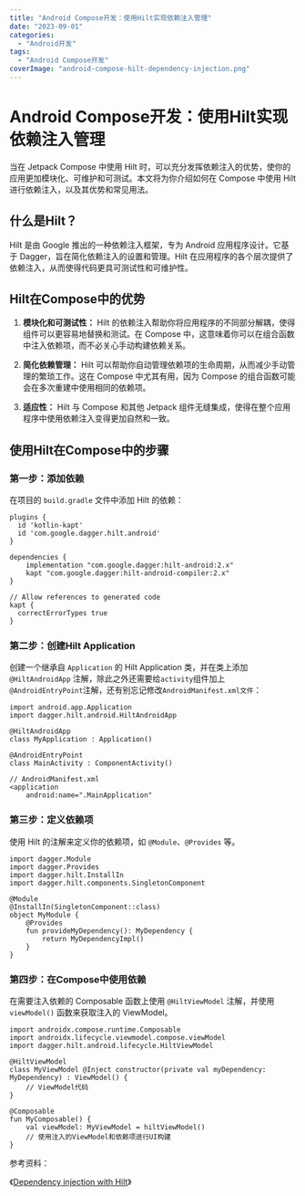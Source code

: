 ```yaml
---
title: "Android Compose开发：使用Hilt实现依赖注入管理"
date: "2023-09-01"
categories: 
  - "Android开发"
tags: 
  - "Android Compose开发"
coverImage: "android-compose-hilt-dependency-injection.png"
---
```

# Android Compose开发：使用Hilt实现依赖注入管理

当在 Jetpack Compose 中使用 Hilt 时，可以充分发挥依赖注入的优势，使你的应用更加模块化、可维护和可测试。本文将为你介绍如何在 Compose 中使用 Hilt 进行依赖注入，以及其优势和常见用法。
## 什么是Hilt？

Hilt 是由 Google 推出的一种依赖注入框架，专为 Android 应用程序设计。它基于 Dagger，旨在简化依赖注入的设置和管理。Hilt 在应用程序的各个层次提供了依赖注入，从而使得代码更具可测试性和可维护性。
<!--more-->

## Hilt在Compose中的优势

1. **模块化和可测试性：** Hilt 的依赖注入帮助你将应用程序的不同部分解耦，使得组件可以更容易地替换和测试。在 Compose 中，这意味着你可以在组合函数中注入依赖项，而不必关心手动构建依赖关系。

3. **简化依赖管理：** Hilt 可以帮助你自动管理依赖项的生命周期，从而减少手动管理的繁琐工作。这在 Compose 中尤其有用，因为 Compose 的组合函数可能会在多次重建中使用相同的依赖项。

5. **适应性：** Hilt 与 Compose 和其他 Jetpack 组件无缝集成，使得在整个应用程序中使用依赖注入变得更加自然和一致。

## 使用Hilt在Compose中的步骤

### 第一步：添加依赖

在项目的 `build.gradle` 文件中添加 Hilt 的依赖：
```
plugins {
  id 'kotlin-kapt'
  id 'com.google.dagger.hilt.android'
}

dependencies {
    implementation "com.google.dagger:hilt-android:2.x"
    kapt "com.google.dagger:hilt-android-compiler:2.x"
}

// Allow references to generated code
kapt {
  correctErrorTypes true
}
```
### 第二步：创建Hilt Application

创建一个继承自 `Application` 的 Hilt Application 类，并在类上添加 `@HiltAndroidApp` 注解，除此之外还需要给`activity`组件加上`@AndroidEntryPoint`注解，还有别忘记修改`AndroidManifest.xml文件`：
```
import android.app.Application
import dagger.hilt.android.HiltAndroidApp

@HiltAndroidApp
class MyApplication : Application()

@AndroidEntryPoint
class MainActivity : ComponentActivity() 

// AndroidManifest.xml
<application
    android:name=".MainApplication"
```
### 第三步：定义依赖项

使用 Hilt 的注解来定义你的依赖项，如 `@Module`、`@Provides` 等。
```
import dagger.Module
import dagger.Provides
import dagger.hilt.InstallIn
import dagger.hilt.components.SingletonComponent

@Module
@InstallIn(SingletonComponent::class)
object MyModule {
    @Provides
    fun provideMyDependency(): MyDependency {
        return MyDependencyImpl()
    }
}
```
### 第四步：在Compose中使用依赖

在需要注入依赖的 Composable 函数上使用 `@HiltViewModel` 注解，并使用 `viewModel()` 函数来获取注入的 ViewModel。
```
import androidx.compose.runtime.Composable
import androidx.lifecycle.viewmodel.compose.viewModel
import dagger.hilt.android.lifecycle.HiltViewModel

@HiltViewModel
class MyViewModel @Inject constructor(private val myDependency: MyDependency) : ViewModel() {
    // ViewModel代码
}

@Composable
fun MyComposable() {
    val viewModel: MyViewModel = hiltViewModel()
    // 使用注入的ViewModel和依赖项进行UI构建
}
```
参考资料：

《[Dependency injection with Hilt](https://developer.android.com/training/dependency-injection/hilt-android)》
